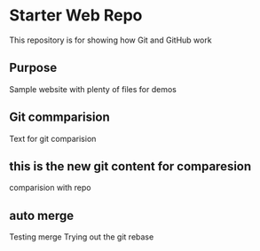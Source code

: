 # Starter Web Repo

This repository is for showing how Git and GitHub work

## Purpose

Sample website with plenty of files for demos

## Git commparision
Text for git comparision

## this is the new git content for comparesion
comparision with repo

## auto merge
Testing merge
Trying out the git rebase